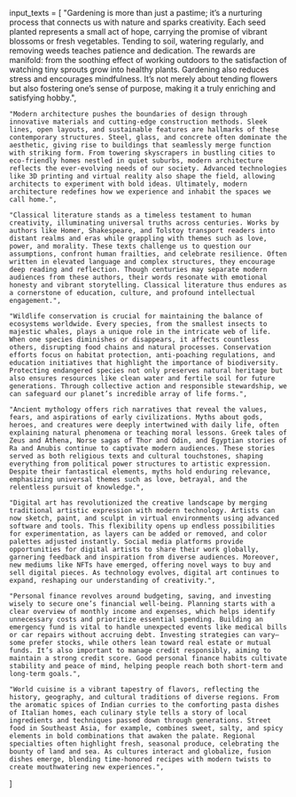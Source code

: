 input_texts = [
    "Gardening is more than just a pastime; it’s a nurturing process that connects us with nature and sparks creativity. Each seed planted represents a small act of hope, carrying the promise of vibrant blossoms or fresh vegetables. Tending to soil, watering regularly, and removing weeds teaches patience and dedication. The rewards are manifold: from the soothing effect of working outdoors to the satisfaction of watching tiny sprouts grow into healthy plants. Gardening also reduces stress and encourages mindfulness. It’s not merely about tending flowers but also fostering one’s sense of purpose, making it a truly enriching and satisfying hobby.",

    "Modern architecture pushes the boundaries of design through innovative materials and cutting-edge construction methods. Sleek lines, open layouts, and sustainable features are hallmarks of these contemporary structures. Steel, glass, and concrete often dominate the aesthetic, giving rise to buildings that seamlessly merge function with striking form. From towering skyscrapers in bustling cities to eco-friendly homes nestled in quiet suburbs, modern architecture reflects the ever-evolving needs of our society. Advanced technologies like 3D printing and virtual reality also shape the field, allowing architects to experiment with bold ideas. Ultimately, modern architecture redefines how we experience and inhabit the spaces we call home.",

    "Classical literature stands as a timeless testament to human creativity, illuminating universal truths across centuries. Works by authors like Homer, Shakespeare, and Tolstoy transport readers into distant realms and eras while grappling with themes such as love, power, and morality. These texts challenge us to question our assumptions, confront human frailties, and celebrate resilience. Often written in elevated language and complex structures, they encourage deep reading and reflection. Though centuries may separate modern audiences from these authors, their words resonate with emotional honesty and vibrant storytelling. Classical literature thus endures as a cornerstone of education, culture, and profound intellectual engagement.",

    "Wildlife conservation is crucial for maintaining the balance of ecosystems worldwide. Every species, from the smallest insects to majestic whales, plays a unique role in the intricate web of life. When one species diminishes or disappears, it affects countless others, disrupting food chains and natural processes. Conservation efforts focus on habitat protection, anti-poaching regulations, and education initiatives that highlight the importance of biodiversity. Protecting endangered species not only preserves natural heritage but also ensures resources like clean water and fertile soil for future generations. Through collective action and responsible stewardship, we can safeguard our planet’s incredible array of life forms.",

    "Ancient mythology offers rich narratives that reveal the values, fears, and aspirations of early civilizations. Myths about gods, heroes, and creatures were deeply intertwined with daily life, often explaining natural phenomena or teaching moral lessons. Greek tales of Zeus and Athena, Norse sagas of Thor and Odin, and Egyptian stories of Ra and Anubis continue to captivate modern audiences. These stories served as both religious texts and cultural touchstones, shaping everything from political power structures to artistic expression. Despite their fantastical elements, myths hold enduring relevance, emphasizing universal themes such as love, betrayal, and the relentless pursuit of knowledge.",

    "Digital art has revolutionized the creative landscape by merging traditional artistic expression with modern technology. Artists can now sketch, paint, and sculpt in virtual environments using advanced software and tools. This flexibility opens up endless possibilities for experimentation, as layers can be added or removed, and color palettes adjusted instantly. Social media platforms provide opportunities for digital artists to share their work globally, garnering feedback and inspiration from diverse audiences. Moreover, new mediums like NFTs have emerged, offering novel ways to buy and sell digital pieces. As technology evolves, digital art continues to expand, reshaping our understanding of creativity.",

    "Personal finance revolves around budgeting, saving, and investing wisely to secure one’s financial well-being. Planning starts with a clear overview of monthly income and expenses, which helps identify unnecessary costs and prioritize essential spending. Building an emergency fund is vital to handle unexpected events like medical bills or car repairs without accruing debt. Investing strategies can vary—some prefer stocks, while others lean toward real estate or mutual funds. It’s also important to manage credit responsibly, aiming to maintain a strong credit score. Good personal finance habits cultivate stability and peace of mind, helping people reach both short-term and long-term goals.",

    "World cuisine is a vibrant tapestry of flavors, reflecting the history, geography, and cultural traditions of diverse regions. From the aromatic spices of Indian curries to the comforting pasta dishes of Italian homes, each culinary style tells a story of local ingredients and techniques passed down through generations. Street food in Southeast Asia, for example, combines sweet, salty, and spicy elements in bold combinations that awaken the palate. Regional specialties often highlight fresh, seasonal produce, celebrating the bounty of land and sea. As cultures interact and globalize, fusion dishes emerge, blending time-honored recipes with modern twists to create mouthwatering new experiences.",
]